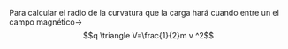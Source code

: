 Para calcular el radio de la curvatura que la carga hará cuando entre un el campo magnético->
$$q \triangle V=\frac{1}{2}m v ^2$$